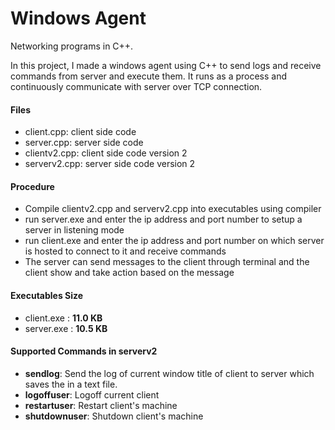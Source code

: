 # Windows Agent
Networking programs in C++.

In this project, I made a windows agent using C++ to send logs and receive commands from server and execute them. It runs as a process and continuously communicate with server over TCP connection.

<h4>Files</h4>
<ul>
	<li>client.cpp: client side code</li>
	<li>server.cpp: server side code</li>
	<li>clientv2.cpp: client side code version 2</li>
	<li>serverv2.cpp: server side code version 2</li>
</ul>

<h4>Procedure</h4>
<ul>
	<li>Compile clientv2.cpp and serverv2.cpp into executables using compiler</li>
	<li>run server.exe and enter the ip address and port number to setup a server in listening mode</li>
	<li>run client.exe and enter the ip address and port number on which server is hosted to connect to it and receive commands</li>
	<li>The server can send messages to the client through terminal and the client show and take action based on the message</li>
</ul>

<h4>Executables Size</h4>
<ul>
	<li>client.exe : <strong>11.0 KB</strong></li>
	<li>server.exe : <strong>10.5 KB</strong></li>
</ul>

<h4>Supported Commands in serverv2</h4>
<ul>
	<li><strong>sendlog</strong>: Send the log of current window title of client to server which saves the in a text file.</li>
	<li><strong>logoffuser</strong>: Logoff current client</li>
	<li><strong>restartuser</strong>: Restart client's machine</li>
	<li><strong>shutdownuser</strong>: Shutdown client's machine</li>
</ul>